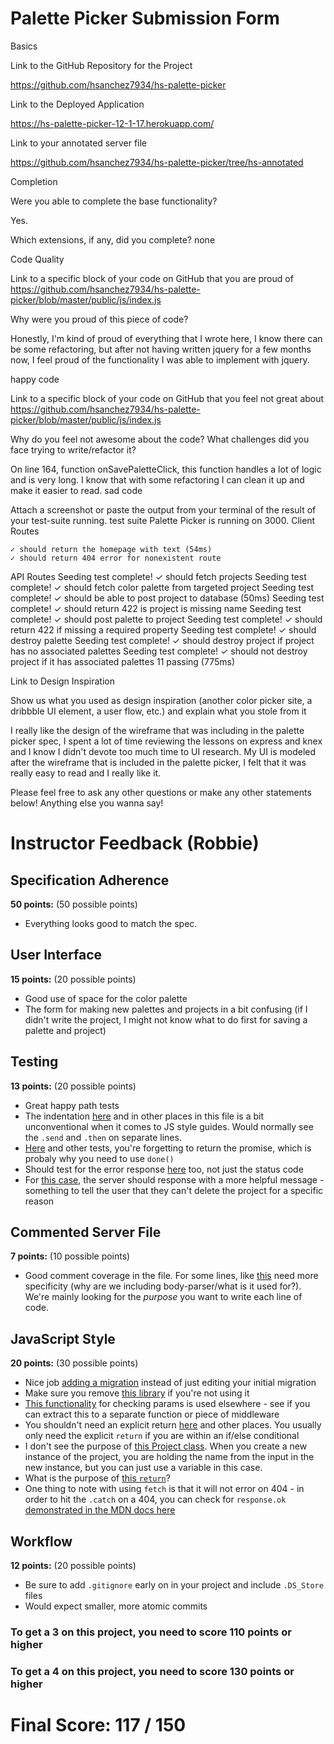 # Palette Picker Submission Form

Basics

Link to the GitHub Repository for the Project

https://github.com/hsanchez7934/hs-palette-picker

Link to the Deployed Application

https://hs-palette-picker-12-1-17.herokuapp.com/

Link to your annotated server file

https://github.com/hsanchez7934/hs-palette-picker/tree/hs-annotated

Completion

Were you able to complete the base functionality?

Yes.

Which extensions, if any, did you complete?
none

Code Quality

Link to a specific block of your code on GitHub that you are proud of
https://github.com/hsanchez7934/hs-palette-picker/blob/master/public/js/index.js

Why were you proud of this piece of code?

Honestly, I'm kind of proud of everything that I wrote here, I know there can be
some refactoring, but after not having written jquery for a few months now, I feel proud
of the functionality I was able to implement with jquery.

happy code

Link to a specific block of your code on GitHub that you feel not great about
https://github.com/hsanchez7934/hs-palette-picker/blob/master/public/js/index.js

Why do you feel not awesome about the code? What challenges did you face trying to write/refactor it?

On line 164, function onSavePaletteClick, this function handles a lot of logic and is very long.
I know that with some refactoring I can clean it up and make it easier to read.
sad code

Attach a screenshot or paste the output from your terminal of the result of your test-suite running.
test suite
Palette Picker is running on 3000.
  Client Routes

    ✓ should return the homepage with text (54ms)
    ✓ should return 404 error for nonexistent route
 
 API Routes
Seeding test complete!
    ✓ should fetch projects
Seeding test complete!
    ✓ should fetch color palette from targeted project
Seeding test complete!
    ✓ should be able to post project to database (50ms)
Seeding test complete!
    ✓ should return 422 is project is missing name
 Seeding test complete!
    ✓ should post palette to project
Seeding test complete!
    ✓ should return 422 if missing a required property
Seeding test complete!
    ✓ should destroy palette
Seeding test complete!
    ✓ should destroy project if project
      has no associated palettes
Seeding test complete!
    ✓ should not destroy project
      if it has associated palettes
11 passing (775ms)

Link to Design Inspiration

Show us what you used as design inspiration (another color picker site, a dribbble UI element, a user flow, etc.) and explain what you stole from it

I really like the design of the wireframe that was including in the palette picker spec, I spent a lot of time reviewing the lessons
on express and knex and I know I didn't devote too much time to UI research.  My UI is modeled after the wireframe that
is included in the palette picker, I felt that it was really easy to read and I really like it. 

Please feel free to ask any other questions or make any other statements below!
Anything else you wanna say!

# Instructor Feedback (Robbie)

## Specification Adherence

**50 points:** (50 possible points)

* Everything looks good to match the spec.

## User Interface

**15 points:** (20 possible points)

* Good use of space for the color palette
* The form for making new palettes and projects in a bit confusing (if I didn't write the project, I might not know what to do first for saving a palette and project)

## Testing

**13 points:** (20 possible points)

* Great happy path tests
* The indentation [here](https://github.com/hsanchez7934/hs-palette-picker/blob/master/test/routes.spec.js#L62) and in other places in this file is a bit unconventional when it comes to JS style guides. Would normally see the `.send` and `.then` on separate lines.
* [Here](https://github.com/hsanchez7934/hs-palette-picker/blob/master/test/routes.spec.js#L88) and other tests, you're forgetting to return the promise, which is probaly why you need to use `done()`
* Should test for the error response [here](https://github.com/hsanchez7934/hs-palette-picker/blob/master/test/routes.spec.js#L107) too, not just the status code
* For [this case](https://github.com/hsanchez7934/hs-palette-picker/blob/master/test/routes.spec.js#L167), the server should response with a more helpful message - something to tell the user that they can't delete the project for a specific reason

## Commented Server File

**7 points:** (10 possible points)

* Good comment coverage in the file. For some lines, like [this](https://github.com/hsanchez7934/hs-palette-picker/blob/hs-annotated/server.js#L3) need more specificity (why are we including body-parser/what is it used for?). We're mainly looking for the _purpose_ you want to write each line of code.

## JavaScript Style

**20 points:** (30 possible points)

* Nice job [adding a migration](https://github.com/hsanchez7934/hs-palette-picker/tree/master/db/migrations) instead of just editing your initial migration
* Make sure you remove [this library](https://github.com/hsanchez7934/hs-palette-picker/blob/master/server.js#L6) if you're not using it
* [This functionality](https://github.com/hsanchez7934/hs-palette-picker/blob/master/server.js#L50-L61) for checking params is used elsewhere - see if you can extract this to a separate function or piece of middleware
* You shouldn't need an explicit return [here](https://github.com/hsanchez7934/hs-palette-picker/blob/master/server.js#L41) and other places. You usually only need the explicit `return` if you are within an if/else conditional 
* I don't see the purpose of [this Project class](https://github.com/hsanchez7934/hs-palette-picker/blob/master/public/js/index.js#L24-L26). When you create a new instance of the project, you are holding the name from the input in the new instance, but you can just use a variable in this case.
* What is the purpose of [this `return`](https://github.com/hsanchez7934/hs-palette-picker/blob/master/public/js/index.js#L58)?
* One thing to note with using `fetch` is that it will not error on 404 - in order to hit the `.catch` on a 404, you can check for `response.ok` [demonstrated in the MDN docs here](https://developer.mozilla.org/en-US/docs/Web/API/Fetch_API/Using_Fetch#Checking_that_the_fetch_was_successful)

## Workflow

**12 points:** (20 possible points)

* Be sure to add `.gitignore` early on in your project and include `.DS_Store` files
* Would expect smaller, more atomic commits

### To get a 3 on this project, you need to score 110 points or higher

### To get a 4 on this project, you need to score 130 points or higher

# Final Score: 117 / 150
